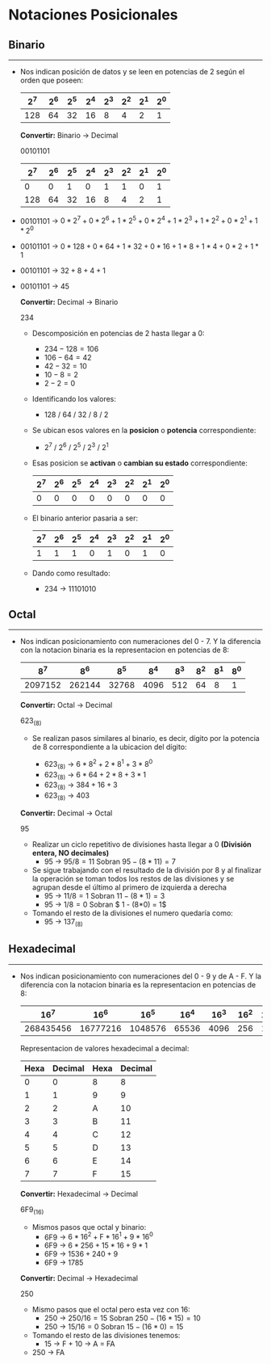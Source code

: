 # Notaciones Posicionales

## **Binario** 

---------------------------
- Nos indican posición de datos y se leen en potencias de 2 según el orden que poseen:

    |$2^{7}$|$2^{6}$|$2^{5}$|$2^{4}$|$2^{3}$|$2^{2}$|$2^{1}$|$2^{0}$|
    |-------|-------|-------|-------|-------|-------|-------|-------|
    |  128  |   64  |   32  |   16  |   8   |   4   |   2   |   1   |

    **Convertir:** Binario $\rightarrow$ Decimal

    $00101101$

    |$2^{7}$|$2^{6}$|$2^{5}$|$2^{4}$|$2^{3}$|$2^{2}$|$2^{1}$|$2^{0}$|
    |-------|-------|-------|-------|-------|-------|-------|-------|
    |   0   |   0   |   1   |   0   |   1   |   1   |   0   |   1   |
    |  128  |  64   |   32  |   16  |   8   |   4   |   2   |   1   |

* $00101101$ $\rightarrow$ $0 * 2^{7} + 0 * 2^{6} + 1 * 2^{5} + 0 * 2^{4} + 1 * 2^{3} + 1 * 2^{2} + 0 * 2^{1} + 1 * 2^{0}$
* $00101101$ $\rightarrow$ $0 * 128 + 0 * 64 + 1 * 32 + 0 * 16 + 1 * 8 + 1 * 4 + 0 * 2 + 1 * 1$
* $00101101$ $\rightarrow$ $32 + 8 + 4 + 1$
* $00101101$ $\rightarrow$ $45$

    **Convertir:** Decimal $\rightarrow$ Binario

    $234$

    - Descomposición en potencias de 2 hasta llegar a 0: 
      - $234 - 128 = 106$
      - $106 - 64 = 42$
      - $42 - 32 = 10$
      - $10 - 8 = 2$
      - $2 - 2 = 0$  
  
    - Identificando los valores:
      - 128 / 64 / 32 / 8 / 2

    - Se ubican esos valores en la **posicion** o **potencia** correspondiente:
      - $2^7$ / $2^6$ / $2^5$ / $2^3$ / $2^1$

    - Esas posicion se **activan** o **cambian su estado** correspondiente:
    
        |$2^{7}$|$2^{6}$|$2^{5}$|$2^{4}$|$2^{3}$|$2^{2}$|$2^{1}$|$2^{0}$|
        |-------|-------|-------|-------|-------|-------|-------|-------|
        |   0   |   0   |   0   |   0   |   0   |   0   |   0   |   0   |

  - El binario anterior pasaria a ser:
   
    |$2^{7}$|$2^{6}$|$2^{5}$|$2^{4}$|$2^{3}$|$2^{2}$|$2^{1}$|$2^{0}$|
    |-------|-------|-------|-------|-------|-------|-------|-------|
    |   1   |   1   |   1   |   0   |   1   |   0   |   1   |   0   |
  
  - Dando como resultado:
    - $234$ $\rightarrow$ $11101010$

## **Octal**

-----------------------

- Nos indican posicionamiento con numeraciones del 0 - 7. Y la diferencia con la notacion binaria es la representacion en potencias de 8:

    |$8^{7}$|$8^{6}$|$8^{5}$|$8^{4}$|$8^{3}$|$8^{2}$|$8^{1}$|$8^{0}$|
    |-------|-------|-------|-------|-------|-------|-------|-------|
    |2097152| 262144| 32768 |  4096 |  512  |  64   |   8   |   1   |


    **Convertir:** Octal $\rightarrow$ Decimal

    $623_{(8)}$

    - Se realizan pasos similares al binario, es decir, dígito por la potencia de 8 correspondiente a la ubicacion del dígito:

      - $623_{(8)}$ $\rightarrow$ $6 * 8^2 + 2 * 8^1 + 3 * 8^0$
      - $623_{(8)}$ $\rightarrow$ $6 * 64 + 2 * 8 + 3 * 1$
      - $623_{(8)}$ $\rightarrow$ $384 + 16 + 3$
      - $623_{(8)}$ $\rightarrow$ $403$  
   
    **Convertir:** Decimal $\rightarrow$ Octal

    $95$
    - Realizar un ciclo repetitivo de divisiones hasta llegar a 0 **(División entera, NO decimales)**
      - $95$ $\rightarrow$ $95/8 = 11$ Sobran $95-(8*11) = 7$
    - Se sigue trabajando con el resultado de la división por 8 y al finalizar la operación se toman todos los restos de las divisiones y se agrupan desde el último al primero de izquierda a derecha
      - $95$ $\rightarrow$ $11/8 = 1$ Sobran $11 - (8*1) = 3$
      - $95$ $\rightarrow$ $1/8 = 0$ Sobran $ 1 - (8*0) = 1$
    - Tomando el resto de la divisiones el numero quedaría como:
      - $95$ $\rightarrow$ $137_{(8)}$


## Hexadecimal
-------

- Nos indican posicionamiento con numeraciones del 0 - 9 y de A - F. Y la diferencia con la notacion binaria es la representacion en potencias de 8:

    |$16^{7}$ |$16^{6}$|$16^{5}$|$16^{4}$|$16^{3}$|$16^{2}$|$16^{1}$|$16^{0}$|
    |---------|--------|--------|--------|--------|--------|--------|--------|
    |268435456|16777216|1048576 |  65536 |  4096  |  256   |   16   |    1   |

    Representacion de valores hexadecimal a decimal:

    | Hexa |Decimal| Hexa |Decimal|
    |------|-------|------|-------|
    |   0  |   0   |   8  |   8   |
    |   1  |   1   |   9  |   9   |
    |   2  |   2   |   A  |   10  |
    |   3  |   3   |   B  |   11  |
    |   4  |   4   |   C  |   12  |
    |   5  |   5   |   D  |   13  |
    |   6  |   6   |   E  |   14  |
    |   7  |   7   |   F  |   15  |


    **Convertir:** Hexadecimal $\rightarrow$ Decimal

    $6\text{F}9_{(16)}$

    - Mismos pasos que octal y binario:
      - $6\text{F}9$ $\rightarrow$ $6 * 16^2 + \text{F} * 16^1 + 9 * 16^0$
      - $6\text{F}9$ $\rightarrow$ $6 * 256 + 15 * 16 + 9 * 1$
      - $6\text{F}9$ $\rightarrow$ $1536 + 240 + 9$
      - $6\text{F}9$ $\rightarrow$ $1785$

    **Convertir:** Decimal $\rightarrow$ Hexadecimal

    $250$

    - Mismo pasos que el octal pero esta vez con 16:
      - $250$ $\rightarrow$ $250/16 = 15$ Sobran $250 - (16*15) = 10$
      - $250$ $\rightarrow$ $15/16 = 0$ Sobran $15 - (16*0) = 15$
    - Tomando el resto de las divisiones tenemos:
      - $15$ $\rightarrow$ $\text{F}$ + $10$ $\rightarrow$ $\text{A}$ = $\text{FA}$
    - $250$ $\rightarrow$ $\text{FA}$
